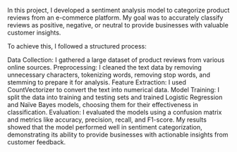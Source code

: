 In this project, I developed a sentiment analysis model to categorize product reviews from an e-commerce platform. My goal was to accurately classify reviews as positive, negative, or neutral to provide businesses with valuable customer insights.

To achieve this, I followed a structured process:

Data Collection: I gathered a large dataset of product reviews from various online sources.
Preprocessing: I cleaned the text data by removing unnecessary characters, tokenizing words, removing stop words, and stemming to prepare it for analysis.
Feature Extraction: I used CountVectorizer to convert the text into numerical data.
Model Training: I split the data into training and testing sets and trained Logistic Regression and Naïve Bayes models, choosing them for their effectiveness in classification.
Evaluation: I evaluated the models using a confusion matrix and metrics like accuracy, precision, recall, and F1-score.
My results showed that the model performed well in sentiment categorization, demonstrating its ability to provide businesses with actionable insights from customer feedback. 
